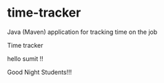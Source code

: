 # time-tracker
Java (Maven) application for tracking time on the job

Time tracker

hello sumit !!

Good Night Students!!!
